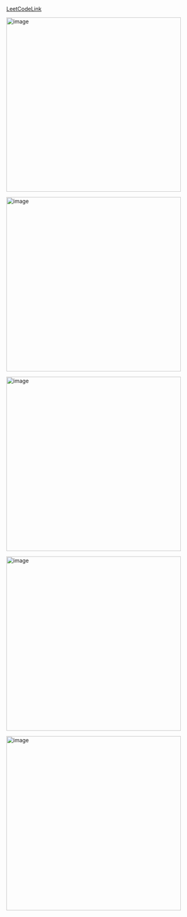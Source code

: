 [LeetCodeLink](https://leetcode.com/problems/path-sum/)

<p>
  <img width="455" alt="image" src="https://github.com/user-attachments/assets/be57ab6f-786e-4876-a9ba-e8292bd200b3">
</p>
<p>
  <img width="455" alt="image" src="https://github.com/user-attachments/assets/7f4ae642-0c3d-4538-8945-eecee771ddcf">
</p>
<p>
  <img width="455" alt="image" src="https://github.com/user-attachments/assets/694326ef-5cd2-45c6-9ca4-691ca2b2688f">
</p>
<p>
  <img width="455" alt="image" src="https://github.com/user-attachments/assets/fd481e6c-a1ed-4f4d-bb37-74082447d46a">
</p>
<p>
  <img width="455" alt="image" src="https://github.com/user-attachments/assets/e053c178-3275-45b0-a932-061d201f107d">
</p>

